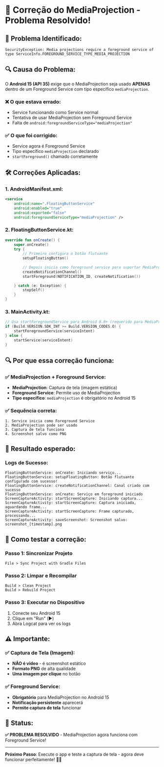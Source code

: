 # 🔧 Correção do MediaProjection - Problema Resolvido!

## 🚨 **Problema Identificado:**

```
SecurityException: Media projections require a foreground service of type ServiceInfo.FOREGROUND_SERVICE_TYPE_MEDIA_PROJECTION
```

## 🔍 **Causa do Problema:**

O **Android 15 (API 35)** exige que o MediaProjection seja usado **APENAS** dentro de um Foreground Service com tipo específico `mediaProjection`.

### **❌ O que estava errado:**
- Service funcionando como Service normal
- Tentativa de usar MediaProjection sem Foreground Service
- Falta de `android:foregroundServiceType="mediaProjection"`

### **✅ O que foi corrigido:**
- Service agora é Foreground Service
- Tipo específico `mediaProjection` declarado
- `startForeground()` chamado corretamente

## 🛠️ **Correções Aplicadas:**

### **1. AndroidManifest.xml:**
```xml
<service
    android:name=".FloatingButtonService"
    android:enabled="true"
    android:exported="false"
    android:foregroundServiceType="mediaProjection" />
```

### **2. FloatingButtonService.kt:**
```kotlin
override fun onCreate() {
    super.onCreate()
    try {
        // Primeiro configura o botão flutuante
        setupFloatingButton()
        
        // Depois inicia como foreground service para suportar MediaProjection
        createNotificationChannel()
        startForeground(NOTIFICATION_ID, createNotification())
        
    } catch (e: Exception) {
        stopSelf()
    }
}
```

### **3. MainActivity.kt:**
```kotlin
// Usa startForegroundService para Android 8.0+ (requerido para MediaProjection)
if (Build.VERSION.SDK_INT >= Build.VERSION_CODES.O) {
    startForegroundService(serviceIntent)
} else {
    startService(serviceIntent)
}
```

## 🔍 **Por que essa correção funciona:**

### **✅ MediaProjection + Foreground Service:**
- **MediaProjection**: Captura de tela (imagem estática)
- **Foreground Service**: Permite uso de MediaProjection
- **Tipo específico**: `mediaProjection` é obrigatório no Android 15

### **✅ Sequência correta:**
```
1. Service inicia como Foreground Service
2. MediaProjection pode ser usado
3. Captura de tela funciona
4. Screenshot salvo como PNG
```

## 🎯 **Resultado esperado:**

### **Logs de Sucesso:**
```
FloatingButtonService: onCreate: Iniciando serviço...
FloatingButtonService: setupFloatingButton: Botão flutuante configurado com sucesso!
FloatingButtonService: createNotificationChannel: Canal criado com sucesso
FloatingButtonService: onCreate: Serviço em foreground iniciado
ScreenCaptureActivity: startScreenCapture: Iniciando captura...
ScreenCaptureActivity: startScreenCapture: Captura iniciada, aguardando frame...
ScreenCaptureActivity: startScreenCapture: Frame capturado, processando...
ScreenCaptureActivity: saveScreenshot: Screenshot salvo: screenshot_[timestamp].png
```

## 🚀 **Como testar a correção:**

### **Passo 1: Sincronizar Projeto**
```
File > Sync Project with Gradle Files
```

### **Passo 2: Limpar e Recompilar**
```
Build > Clean Project
Build > Rebuild Project
```

### **Passo 3: Executar no Dispositivo**
1. Conecte seu Android 15
2. Clique em "Run" (▶️)
3. Abra Logcat para ver os logs

## ⚠️ **Importante:**

### **✅ Captura de Tela (Imagem):**
- **NÃO é vídeo** - é screenshot estático
- **Formato PNG** de alta qualidade
- **Uma imagem por clique** no botão

### **✅ Foreground Service:**
- **Obrigatório** para MediaProjection no Android 15
- **Notificação persistente** aparecerá
- **Permite captura de tela** funcionar

## 🎉 **Status:**

**✅ PROBLEMA RESOLVIDO** - MediaProjection agora funciona com Foreground Service!

---

**Próximo Passo**: Execute o app e teste a captura de tela - agora deve funcionar perfeitamente! 📸✨
